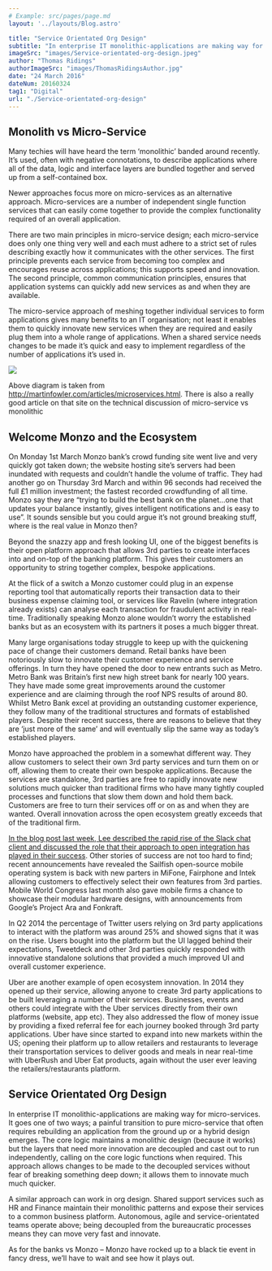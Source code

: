 ```yaml
---
# Example: src/pages/page.md
layout: '../layouts/Blog.astro'

title: "Service Orientated Org Design"
subtitle: "In enterprise IT monolithic-applications are making way for micro-services. It goes one of two ways; a painful transition to pure micro-service that often requires rebuilding an application from the ground up or a hybrid design emerges."
imageSrc: "images/Service-orientated-org-design.jpeg"
author: "Thomas Ridings"
authorImageSrc: "images/ThomasRidingsAuthor.jpg"
date: "24 March 2016"
dateNum: 20160324
tag1: "Digital"
url: "./Service-orientated-org-design"
---
```


## Monolith vs Micro-Service

Many techies will have heard the term ‘monolithic’ banded around recently. It’s used, often with negative connotations, to describe applications where all of the data, logic and interface layers are bundled together and served up from a self-contained box.

Newer approaches focus more on micro-services as an alternative approach. Micro-services are a number of independent single function services that can easily come together to provide the complex functionality required of an overall application.

There are two main principles in micro-service design; each micro-service does only one thing very well and each must adhere to a strict set of rules describing exactly how it communicates with the other services. The first principle prevents each service from becoming too complex and encourages reuse across applications; this supports speed and innovation. The second principle, common communication principles, ensures that application systems can quickly add new services as and when they are available.

The micro-service approach of meshing together individual services to form applications gives many benefits to an IT organisation; not least it enables them to quickly innovate new services when they are required and easily plug them into a whole range of applications. When a shared service needs changes to be made it’s quick and easy to implement regardless of the number of applications it’s used in.

![](https://media.licdn.com/dms/image/C4E12AQGnLCXwwD5hPg/article-inline_image-shrink_1000_1488/0?e=1582156800&v=beta&t=695Ffa1xrklWmGoEjQH9q8-OzDERWfZ5OQHkrHRONAw)

Above diagram is taken from http://martinfowler.com/articles/microservices.html. There is also a really good article on that site on the technical discussion of micro-service vs monolithic

## Welcome Monzo and the Ecosystem

On Monday 1st March Monzo bank’s crowd funding site went live and very quickly got taken down; the website hosting site’s servers had been inundated with requests and couldn’t handle the volume of traffic. They had another go on Thursday 3rd March and within 96 seconds had received the full £1 million investment; the fastest recorded crowdfunding of all time. Monzo say they are “trying to build the best bank on the planet…one that updates your balance instantly, gives intelligent notifications and is easy to use”. It sounds sensible but you could argue it’s not ground breaking stuff, where is the real value in Monzo then?

Beyond the snazzy app and fresh looking UI, one of the biggest benefits is their open platform approach that allows 3rd parties to create interfaces into and on-top of the banking platform. This gives their customers an opportunity to string together complex, bespoke applications.

At the flick of a switch a Monzo customer could plug in an expense reporting tool that automatically reports their transaction data to their business expense claiming tool, or services like Ravelin (where integration already exists) can analyse each transaction for fraudulent activity in real-time. Traditionally speaking Monzo alone wouldn’t worry the established banks but as an ecosystem with its partners it poses a much bigger threat.

Many large organisations today struggle to keep up with the quickening pace of change their customers demand. Retail banks have been notoriously slow to innovate their customer experience and service offerings. In turn they have opened the door to new entrants such as Metro. Metro Bank was Britain’s first new high street bank for nearly 100 years. They have made some great improvements around the customer experience and are claiming through the roof NPS results of around 80. Whilst Metro Bank excel at providing an outstanding customer experience, they follow many of the traditional structures and formats of established players. Despite their recent success, there are reasons to believe that they are ‘just more of the same’ and will eventually slip the same way as today’s established players.

Monzo have approached the problem in a somewhat different way. They allow customers to select their own 3rd party services and turn them on or off, allowing them to create their own bespoke applications. Because the services are standalone, 3rd parties are free to rapidly innovate new solutions much quicker than traditional firms who have many tightly coupled processes and functions that slow them down and hold them back. Customers are free to turn their services off or on as and when they are wanted. Overall innovation across the open ecosystem greatly exceeds that of the traditional firm.

[In the blog post last week, Lee described the rapid rise of the Slack chat client and discussed the role that their approach to open integration has played in their success](http://shiftbase.net/blog/2016/03/09/the-chat-overload-is-just-beginning/). Other stories of success are not too hard to find; recent announcements have revealed the Sailfish open-source mobile operating system is back with new parters in MiFone, Fairphone and Intek allowing customers to effectively select their own features from 3rd parties. Mobile World Congress last month also gave mobile firms a chance to showcase their modular hardware designs, with announcements from Google’s Project Ara and Fonkraft.

In Q2 2014 the percentage of Twitter users relying on 3rd party applications to interact with the platform was around 25% and showed signs that it was on the rise. Users bought into the platform but the UI lagged behind their expectations, Tweetdeck and other 3rd parties quickly responded with innovative standalone solutions that provided a much improved UI and overall customer experience.

Uber are another example of open ecosystem innovation. In 2014 they opened up their service, allowing anyone to create 3rd party applications to be built leveraging a number of their services. Businesses, events and others could integrate with the Uber services directly from their own platforms (website, app etc). They also addressed the flow of money issue by providing a fixed referral fee for each journey booked through 3rd party applications. Uber have since started to expand into new markets within the US; opening their platform up to allow retailers and restaurants to leverage their transportation services to deliver goods and meals in near real-time with UberRush and Uber Eat products, again without the user ever leaving the retailers/restaurants platform.

## Service Orientated Org Design

In enterprise IT monolithic-applications are making way for micro-services. It goes one of two ways; a painful transition to pure micro-service that often requires rebuilding an application from the ground up or a hybrid design emerges. The core logic maintains a monolithic design (because it works) but the layers that need more innovation are decoupled and cast out to run independently, calling on the core logic functions when required. This approach allows changes to be made to the decoupled services without fear of breaking something deep down; it allows them to innovate much much quicker.

A similar approach can work in org design. Shared support services such as HR and Finance maintain their monolithic patterns and expose their services to a common business platform. Autonomous, agile and service-orientated teams operate above; being decoupled from the bureaucratic processes means they can move very fast and innovate.

As for the banks vs Monzo – Monzo have rocked up to a black tie event in fancy dress, we’ll have to wait and see how it plays out.